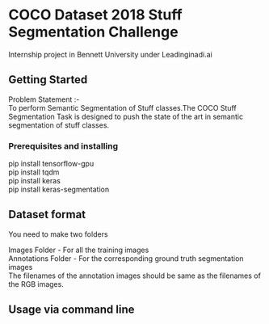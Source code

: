 # COCO Dataset 2018 Stuff Segmentation Challenge

Internship project in Bennett University under Leadinginadi.ai

## Getting Started

Problem Statement :-<br/>
To perform Semantic Segmentation of Stuff classes.The COCO Stuff Segmentation Task is designed to push the state of the art in semantic    segmentation of stuff classes.


### Prerequisites and installing

pip install tensorflow-gpu<br/>
pip install tqdm<br/>
pip install keras<br/>
pip install keras-segmentation<br/>

## Dataset format

You need to make two folders<br/>

Images Folder - For all the training images<br/>
Annotations Folder - For the corresponding ground truth segmentation images<br/>
The filenames of the annotation images should be same as the filenames of the RGB images.<br/>

## Usage via command line 
 
##



